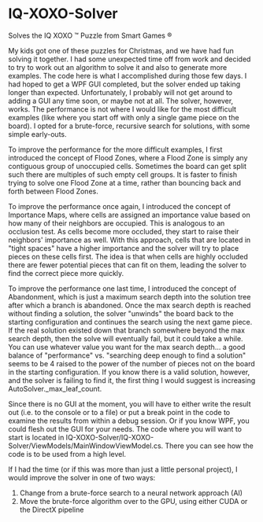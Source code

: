 # IQ-XOXO-Solver
Solves the IQ XOXO ™ Puzzle from Smart Games ®

My kids got one of these puzzles for Christmas, and we have had fun solving it together.  I had some unexpected time off from work and decided to try to work out an algorithm to solve it and also to generate more examples.  The code here is what I accomplished during those few days.  I had hoped to get a WPF GUI completed, but the solver ended up taking longer than expected.  Unfortunately, I probably will not get around to adding a GUI any time soon, or maybe not at all.  The solver, however, works.  The performance is not where I would like for the most difficult examples (like where you start off with only a single game piece on the board).  I opted for a brute-force, recursive search for solutions, with some simple early-outs.  

To improve the performance for the more difficult examples, I first introduced the concept of Flood Zones, where a Flood Zone is simply  any contiguous group of unoccupied cells.  Sometimes the board can get split such there are multiples of such empty cell groups.  It is  faster to finish trying to solve one Flood Zone at a time, rather than bouncing back and forth between Flood Zones.

To improve the performance once again, I introduced the concept of Importance Maps, where cells are assigned an importance value based on how many of their neighbors are occupied.  This is analogous to an occlusion test.  As cells become more occluded, they start to raise their neighbors' importance as well.  With this approach, cells that are located in "tight spaces" have a higher importance and the solver will try to place pieces on these cells first.  The idea is that when cells are highly occluded there are fewer potential pieces that can fit on them, leading the solver to find the correct piece more quickly.

To improve the performance one last time, I introduced the concept of Abandonment, which is just a maximum search depth into the solution tree after which a branch is abandoned.  Once the max search depth is reached without finding a solution, the solver "unwinds" the board back to the starting configuration and continues the search using the next game piece.  If the real solution existed down that branch somewhere beyond the max search depth, then the solve will eventually fail, but it could take a while.  You can use whatever value you want for the max search depth... a good balance of "performance" vs. "searching deep enough to find a solution" seems to be 4 raised to the power of the number of pieces not on the board in the starting configuration.  If you know there is a valid solution, however, and the solver is failing to find it, the first thing I would suggest is increasing AutoSolver._max_leaf_count.

Since there is no GUI at the moment, you will have to either write the result out (i.e. to the console or to a file) or put a break point in the code to examine the results from within a debug session.  Or if you know WPF, you could flesh out the GUI for your needs.  The code where you will want to start is located in IQ-XOXO-Solver/IQ-XOXO-Solver/ViewModels/MainWindowViewModel.cs.  There you can see how the code is to be used from a high level.

If I had the time (or if this was more than just a little personal project), I would improve the solver in one of two ways:

1) Change from a brute-force search to a neural network approach (AI)
2) Move the brute-force algorithm over to the GPU, using either CUDA or the DirectX pipeline

